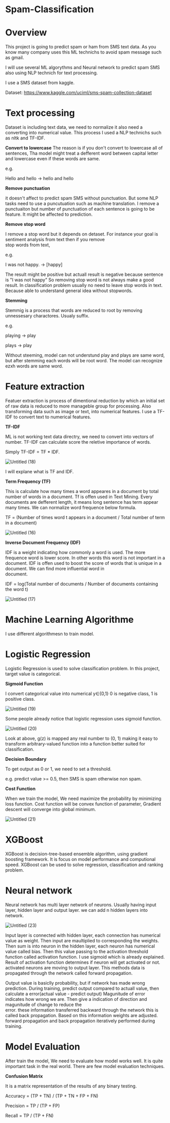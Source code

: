# Spam-Classification

# Overview

This project is going to predict spam or ham from SMS text data.
As you know many company uses this ML technichs to avoid spam message such as gmail.

I will use several ML algorythms and Neural network to predict spam SMS also using NLP technich for text processing.

I use a SMS dataset from kaggle.

Dataset: https://www.kaggle.com/uciml/sms-spam-collection-dataset

# Text processing

Dataset is including text data, we need to normalize it also need a converting into numerical value.
This process I used a NLP technichs such as nltk and TF-IDF.


  **Convert to lowercase**
  The reason is if you don't convert to lowercase all of sentences, Tha model might treat a defferent word between capital
  letter and lowercase even if these words are same.

  e.g. 
  
  Hello and hello → hello and hello
  

  **Remove punctuation**
  
  
  it doesn't affect to predict spam SMS without punctuation. But some NLP tasks need to use a puncutuation such as machine 
  translation.
  I remove a punctuaiton but number of punctuation of each sentence is going to be feature.
  It might be affected to prediction.
  

  **Remove stop word**
  
  
  I remove a stop word but it depends on detaset. For instance your goal is sentiment analysis from text then if you remove   
  stop words from text,

  e.g.
  
  I was not happy. → [happy]

  The result might be positive but actuall result is negative because sentence is "I was not happy"
  So removing stop word is not always make a good result.
  In classification problem usually no need to leave stop words in text. Because able to understand general idea without 
  stopwords.
  

  **Stemming**
  
  
  Stemmig is a process that words are reduced to root by removing unnessesary charactores.
  Usualy suffix.

  e.g.

  playing → play

  plays → play
  
  Without steeming, model can not understund play and plays are same word, but after stemming each words will be root word.
  The model can recognize ezxh words are same word.
  

# Feature extraction

Featuer extraction is process of dimentional reduction by which an initial set of raw data is reduced to more manageble group for processing. Also transforming data such as image or text, into numerical features.
I use a TF-IDF to convert text to numerical features.

  **TF-IDF**
  
  ML is not working text data directry, we need to convert into vectors of number.
  TF-IDF can calculate score the reletive importance of words.
  
  Simply TF-IDF = TF * IDF.
  
  ![Untitled (18)](https://user-images.githubusercontent.com/25543738/75927724-c3cac900-5e21-11ea-8008-8b8a611aff58.png)

  
  I will explane what is TF and IDF.
    
   
   **Term Frequency (TF)**
   
   This is calculate how many times a word appeares in a document by total number of words in a document.
   Tf is offen used in Text Mining.
   Every documents are defferent length, it means long sentence has term appear many times.
   We can normalize word frequence below formula.

   TF = (Number of times word t appears in a document / Total number of term in a document)


   ![Untitled (16)](https://user-images.githubusercontent.com/25543738/75927820-f70d5800-5e21-11ea-8004-d103269ad4b7.png)


   
   **Inverse Document Frequency (IDF)**
   
   IDF is a weight indicating how commonly a word is used. The more frequence word is lower score. In other words
   this word is not important in a document.
   IDF is offen used to boost the score of words that is unique in a document. We can find more influential word in  
   document.

   IDF = log(Total number of documents / Number of documents containing the word t)


   ![Untitled (17)](https://user-images.githubusercontent.com/25543738/75927772-dd6c1080-5e21-11ea-82c0-81a5b631051c.png)
   
   
# Machine Learning Algorithme

I use different algorithmesn to train model.

# Logistic Regression
 
 Logistic Regression is used to solve classification problem.
 In this project, target value is categorical.
 
 **Sigmoid Function**
 
 I convert categorical value into numerical
 y∈{0,1} 0 is negative class, 1 is positive class. 
 

 ![Untitled (19)](https://user-images.githubusercontent.com/25543738/75945598-9268f200-5e4f-11ea-9ea5-ab89f226a414.png)
 
 Some people already notice that logistic regression uses sigmoid function.
 
 ![Untitled (20)](https://user-images.githubusercontent.com/25543738/75945654-b298b100-5e4f-11ea-8e60-87199c39b0be.png)
  

  Look at above, g(z) is mapped any real number to (0, 1) making it easy to transform arbitrary-valued function into a 
  function 
  better suited for classification.
  
  **Decision Boundary**
  
  To get output as 0 or 1, we need to set a threshold.
  
  e.g.
  predict value >= 0.5, then SMS is spam otherwise non spam.
  
  **Cost Function**
  
  When we train the model, We need maximize the probability by minimizing loss function.
  Cost function will be convex function of parameter, Gradient descent will converge into global minimum.
 
 ![Untitled (21)](https://user-images.githubusercontent.com/25543738/75947154-453b4f00-5e54-11ea-9fa2-d22b18a571c7.png)
 
 
 # XGBoost
 
 XGBoost is decision-tree-based ensemble algorithm, using gradient boosting framework.
 It is focus on model performance and computional speed.
 XGBoost can be used to solve regression, classification and ranking problem.
 
 # Neural network
 
 Neural network has multi layer network of neurons.
 Usually having input layer, hidden layer and output layer.
 we can add n hidden layers into network.
 
 ![Untitled (23)](https://user-images.githubusercontent.com/25543738/75950624-918b8c80-5e5e-11ea-894d-32871a8f69c2.png)
 
 Input layer is connected with hidden layer, each connection has numerical value as weight.
 Then input are maultiplied to corresponding the weights. Then sum is into neuron in the hidden layer, each neuron has 
 numerical value called bias. Then this value passing to the activation threshold function called activation function.
 I use sigmoid which is already explained.
 Result of activation function determines if neuron will get activated or not.
 activated neurons are moving to output layer.
 This methods data is propagated through the network called forward propagation.
 
 Output value is basiclly probability, but if network has made wrong prediction.
 During training, predict output compared to actuall value, then calculate a error(actual value - predict output)
 Magunitude of error indicates how wrong we are. Then give a indication of direction and magunitude of change to reduce the  
 error. these information transferred backward through the network this is called back propagation.
 Based on this information weights are adjusted.
 forward propagation and back propagation iteratively performed during training.
 
 # Model Evaluation
 
 After train the model, We need to evaluate how model works well.
 It is quite important task in the real world.
 There are few model evaluation techniques.
 
   **Confusion Matrix**
   
   It is a matrix representation of the results of any binary testing.
   
   
   Accuracy = (TP + TN) / (TP + TN + FP + FN)
    
   Precision = TP / (TP + FP)
   
   Recall = TP / (TP + FN)
   
   
   
   
   
   
 
 
 
 
 
 
 
 
 

 


 
 
 
 
 

 
 
 
 

 
 
 
 
    
    
    
  
  
  
  
  

  






